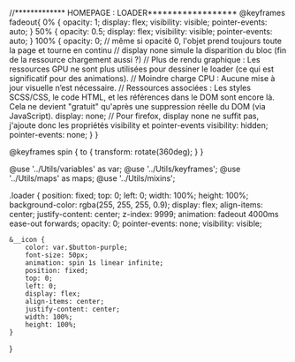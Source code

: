 
//************* HOMEPAGE : LOADER******************
@keyframes fadeout{
  0% {
    opacity: 1;
    display: flex;
    visibility: visible;
    pointer-events: auto;
  }
  50% {
    opacity: 0.5;
    display: flex;
    visibility: visible;
    pointer-events: auto;
  }
  100% {
    opacity: 0;
    // même si opacité 0, l'objet prend toujours toute la page et tourne en continu 
    // display none simule la disparition du bloc (fin de la ressource chargement aussi ?)
    // Plus de rendu graphique : Les ressources GPU ne sont plus utilisées pour dessiner le loader (ce qui est significatif pour des animations).
    // Moindre charge CPU : Aucune mise à jour visuelle n’est nécessaire.
    // Ressources associées : Les styles SCSS/CSS, le code HTML, et les références dans le DOM sont encore là. Cela ne devient "gratuit" qu'après une suppression réelle du DOM (via JavaScript).
    display: none;
    // Pour firefox, display none ne suffit pas, j'ajoute donc les propriétés visibility et pointer-events
    visibility: hidden;
    pointer-events: none; 
  }
}

@keyframes spin {
    to {
      transform: rotate(360deg);
    }
}

@use '../Utils/variables' as var;
@use '../Utils/keyframes';
@use '../Utils/maps' as maps;
@use '../Utils/mixins';

.loader {
    position: fixed;
    top: 0;
    left: 0;
    width: 100%;
    height: 100%;
    background-color: rgba(255, 255, 255, 0.9);
    display: flex;
    align-items: center;
    justify-content: center;
    z-index: 9999;
    animation: fadeout 4000ms ease-out forwards;
    opacity: 0;
    pointer-events: none;
    visibility: visible;

    &__icon {
        color: var.$button-purple;
        font-size: 50px;
        animation: spin 1s linear infinite;
        position: fixed;
        top: 0;
        left: 0;
        display: flex;
        align-items: center;
        justify-content: center;
        width: 100%;
        height: 100%;
    }

}
